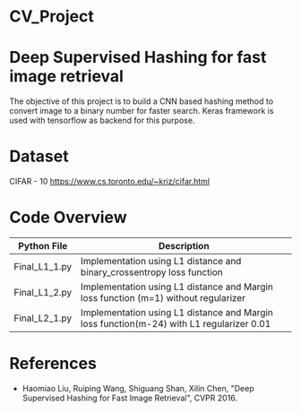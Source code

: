 # CV_Project
# Deep Supervised Hashing for fast image retrieval

The objective of this project is to build a CNN based hashing method to convert image to a
binary number for faster search. Keras framework is used with tensorflow as backend for this
purpose.

# Dataset

CIFAR - 10
https://www.cs.toronto.edu/~kriz/cifar.html

# Code Overview


 Python File | Description 
 ------ | ------ 
 Final_L1_1.py | Implementation using L1 distance and binary_crossentropy loss function 
 Final_L1_2.py | Implementation using L1 distance and Margin loss function (m=1) without regularizer 
 Final_L2_1.py | Implementation using L1 distance and Margin loss function(m-24) with L1 regularizer 0.01


# References
  - Haomiao Liu, Ruiping Wang, Shiguang Shan, Xilin Chen, "Deep Supervised Hashing for Fast Image Retrieval", CVPR 2016.
